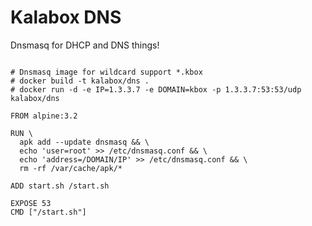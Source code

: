 Kalabox DNS
===================

Dnsmasq for DHCP and DNS things!

```

# Dnsmasq image for wildcard support *.kbox
# docker build -t kalabox/dns .
# docker run -d -e IP=1.3.3.7 -e DOMAIN=kbox -p 1.3.3.7:53:53/udp kalabox/dns

FROM alpine:3.2

RUN \
  apk add --update dnsmasq && \
  echo 'user=root' >> /etc/dnsmasq.conf && \
  echo 'address=/DOMAIN/IP' >> /etc/dnsmasq.conf && \
  rm -rf /var/cache/apk/*

ADD start.sh /start.sh

EXPOSE 53
CMD ["/start.sh"]

```

